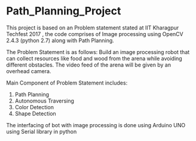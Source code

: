 # Path_Planning_Project

This project is based on an Problem statement stated at IIT Kharagpur Techfest 2017 , the code comprises of Image processing using OpenCV 2.4.3 (python 2.7) along with Path Planning.

The Problem Statement is as follows:
Build an image processing robot that can collect resources like food and wood from the arena while avoiding different obstacles. The video feed of the arena will be given by an overhead camera. 

Main Component of Problem Statement includes:
1. Path Planning
2. Autonomous Traversing
3. Color Detection
4. Shape Detection

The interfacing of bot with image processing is done using Arduino UNO using Serial library in python
